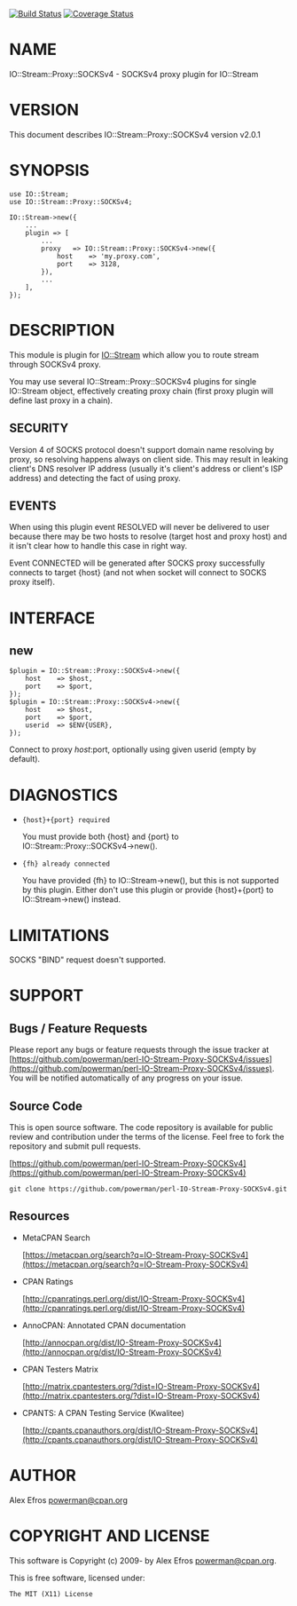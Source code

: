 [![Build Status](https://travis-ci.org/powerman/perl-IO-Stream-Proxy-SOCKSv4.svg?branch=master)](https://travis-ci.org/powerman/perl-IO-Stream-Proxy-SOCKSv4)
[![Coverage Status](https://coveralls.io/repos/powerman/perl-IO-Stream-Proxy-SOCKSv4/badge.svg?branch=master)](https://coveralls.io/r/powerman/perl-IO-Stream-Proxy-SOCKSv4?branch=master)

# NAME

IO::Stream::Proxy::SOCKSv4 - SOCKSv4 proxy plugin for IO::Stream

# VERSION

This document describes IO::Stream::Proxy::SOCKSv4 version v2.0.1

# SYNOPSIS

    use IO::Stream;
    use IO::Stream::Proxy::SOCKSv4;

    IO::Stream->new({
        ...
        plugin => [
            ...
            proxy   => IO::Stream::Proxy::SOCKSv4->new({
                host    => 'my.proxy.com',
                port    => 3128,
            }),
            ...
        ],
    });

# DESCRIPTION

This module is plugin for [IO::Stream](https://metacpan.org/pod/IO::Stream) which allow you to route stream
through SOCKSv4 proxy.

You may use several IO::Stream::Proxy::SOCKSv4 plugins for single IO::Stream
object, effectively creating proxy chain (first proxy plugin will define
last proxy in a chain).

## SECURITY

Version 4 of SOCKS protocol doesn't support domain name resolving by proxy,
so resolving happens always on client side. This may result in leaking
client's DNS resolver IP address (usually it's client's address or client's
ISP address) and detecting the fact of using proxy.

## EVENTS

When using this plugin event RESOLVED will never be delivered to user because
there may be two hosts to resolve (target host and proxy host) and it
isn't clear how to handle this case in right way.

Event CONNECTED will be generated after SOCKS proxy successfully connects to
target {host} (and not when socket will connect to SOCKS proxy itself).

# INTERFACE 

## new

    $plugin = IO::Stream::Proxy::SOCKSv4->new({
        host    => $host,
        port    => $port,
    });
    $plugin = IO::Stream::Proxy::SOCKSv4->new({
        host    => $host,
        port    => $port,
        userid  => $ENV{USER},
    });

Connect to proxy $host:$port, optionally using given userid (empty by default).

# DIAGNOSTICS

- `{host}+{port} required`

    You must provide both {host} and {port} to IO::Stream::Proxy::SOCKSv4->new().

- `{fh} already connected`

    You have provided {fh} to IO::Stream->new(), but this is not supported by
    this plugin. Either don't use this plugin or provide {host}+{port} to
    IO::Stream->new() instead.

# LIMITATIONS

SOCKS "BIND" request doesn't supported.

# SUPPORT

## Bugs / Feature Requests

Please report any bugs or feature requests through the issue tracker
at [https://github.com/powerman/perl-IO-Stream-Proxy-SOCKSv4/issues](https://github.com/powerman/perl-IO-Stream-Proxy-SOCKSv4/issues).
You will be notified automatically of any progress on your issue.

## Source Code

This is open source software. The code repository is available for
public review and contribution under the terms of the license.
Feel free to fork the repository and submit pull requests.

[https://github.com/powerman/perl-IO-Stream-Proxy-SOCKSv4](https://github.com/powerman/perl-IO-Stream-Proxy-SOCKSv4)

    git clone https://github.com/powerman/perl-IO-Stream-Proxy-SOCKSv4.git

## Resources

- MetaCPAN Search

    [https://metacpan.org/search?q=IO-Stream-Proxy-SOCKSv4](https://metacpan.org/search?q=IO-Stream-Proxy-SOCKSv4)

- CPAN Ratings

    [http://cpanratings.perl.org/dist/IO-Stream-Proxy-SOCKSv4](http://cpanratings.perl.org/dist/IO-Stream-Proxy-SOCKSv4)

- AnnoCPAN: Annotated CPAN documentation

    [http://annocpan.org/dist/IO-Stream-Proxy-SOCKSv4](http://annocpan.org/dist/IO-Stream-Proxy-SOCKSv4)

- CPAN Testers Matrix

    [http://matrix.cpantesters.org/?dist=IO-Stream-Proxy-SOCKSv4](http://matrix.cpantesters.org/?dist=IO-Stream-Proxy-SOCKSv4)

- CPANTS: A CPAN Testing Service (Kwalitee)

    [http://cpants.cpanauthors.org/dist/IO-Stream-Proxy-SOCKSv4](http://cpants.cpanauthors.org/dist/IO-Stream-Proxy-SOCKSv4)

# AUTHOR

Alex Efros <powerman@cpan.org>

# COPYRIGHT AND LICENSE

This software is Copyright (c) 2009- by Alex Efros <powerman@cpan.org>.

This is free software, licensed under:

    The MIT (X11) License
